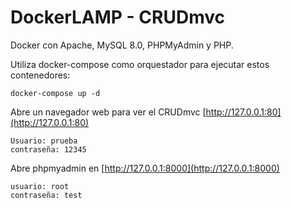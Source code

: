 # DockerLAMP - CRUDmvc

Docker con Apache, MySQL 8.0, PHPMyAdmin y PHP.

Utiliza docker-compose como orquestador para ejecutar estos contenedores:

```
docker-compose up -d
```


Abre un navegador web para ver el CRUDmvc [http://127.0.0.1:80](http://127.0.0.1:80)

```
Usuario: prueba
contraseña: 12345
```

Abre phpmyadmin en [http://127.0.0.1:8000](http://127.0.0.1:8000)

```
usuario: root
contraseña: test
```
